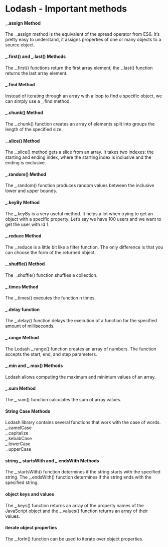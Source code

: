 # Lodash - Important methods

#### _.assign Method
The _.assign method is the equivalent of the spread operator from ES6. It’s pretty easy to understand, it assigns properties of one or many objects to a source object.

#### _.first() and _.last() Methods
The _.first() functions return the first array element; the _.last() function returns the last array element.

#### _.find Method
Instead of iterating through an array with a loop to find a specific object, we can simply use a _.find method.

#### _.chunk() Method
The _.chunk() function creates an array of elements split into groups the length of the specified size.

#### _.slice() Method
The _.slice() method gets a slice from an array. It takes two indexes: the starting and ending index, where the starting index is inclusive and the ending is exclusive.

#### _.random() Method
The _.random() function produces random values between the inclusive lower and upper bounds.

#### _.keyBy Method
The _.keyBy is a very useful method. It helps a lot when trying to get an object with a specific property. Let’s say we have 100 users and we want to get the user with Id 1.

#### _.reduce Method
The _.reduce is a little bit like a filter function. The only difference is that you can choose the form of the returned object.

#### _.shuffle() Method
The _.shuffle() function shuffles a collection.

#### _.times Method
The _.times() executes the function n times.

#### _.delay function
The _.delay() function delays the execution of a function for the specified amount of milliseconds.

#### _.range Method
The Lodash _.range() function creates an array of numbers. The function accepts the start, end, and step parameters.

#### _.min and _.max() Methods
Lodash allows computing the maximum and minimum values of an array.

#### _.sum Method
The _.sum() function calculates the sum of array values.

####  String Case Methods
Lodash library contains several functions that work with the case of words.<br />
_.camelCase<br />
_.capitalize<br />
_.kebabCase<br />
_.lowerCase<br />
_.upperCase<br />


#### string _.startsWith and _.endsWith Methods
The _.startsWith() function determines if the string starts with the specified string.
The _.endsWith() function determines if the string ends with the specified string.

#### object keys and values
The _.keys() function returns an array of the property names of the JavaScript
object and the _.values() function returns an array of their values.


#### iterate object properties
The _.forIn() function can be used to iterate over object properties.
